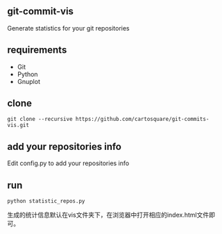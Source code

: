 ## git-commit-vis
Generate statistics for your git repositories


## requirements
* Git
* Python
* Gnuplot

## clone
```
git clone --recursive https://github.com/cartosquare/git-commits-vis.git
```

## add your repositories info
Edit config.py to add your repositories info

## run
```
python statistic_repos.py
```

生成的统计信息默认在vis文件夹下，在浏览器中打开相应的index.html文件即可。
